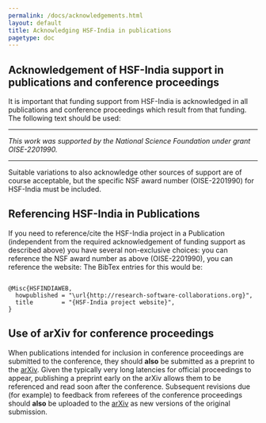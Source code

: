 ```yaml
---
permalink: /docs/acknowledgements.html
layout: default
title: Acknowledging HSF-India in publications
pagetype: doc
---
```



## Acknowledgement of HSF-India support in publications and conference proceedings

It is important that funding support from HSF-India is acknowledged in all
publications and conference proceedings which result from that funding.
The following text should be used:

---

*This work was supported by the National Science Foundation under grant OISE-2201990.*

---

Suitable variations to also acknowledge other sources of support are of
course acceptable, but the specific NSF award number (OISE-2201990) for
HSF-India must be included.

## Referencing HSF-India in Publications

If you need to reference/cite the HSF-India project in a Publication 
(independent from the required acknowledgement of funding support as 
described above) you have several non-exclusive choices: you can reference 
the NSF award number as above (OISE-2201990), you can reference the website: 
The BibTex entries for this would be:

```

@Misc{HSFINDIAWEB,
  howpublished = "\url{http://research-software-collaborations.org}",
  title        = "{HSF-India project website}",
}
```

## Use of arXiv for conference proceedings

When publications intended for inclusion in conference proceedings are
submitted to the conference, they should **also** be submitted as a preprint
to the [arXiv](https://arxiv.org). Given the typically very long latencies for
official proceedings to appear, publishing a preprint early on the arXiv allows
them to be referenced and read soon after the conference. Subsequent
revisions due (for example) to feedback from referees of the conference
proceedings should **also** be uploaded to the [arXiv](https://arxiv.org) as
new versions of the original submission.



